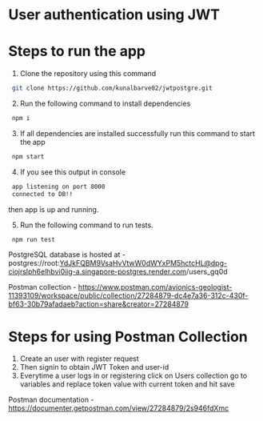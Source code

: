 # User authentication using JWT

# Steps to run the app
1. Clone the repository using this command
  ```bash
   git clone https://github.com/kunalbarve02/jwtpostgre.git
  ```
2. Run the following command to install dependencies 
  ```bash
   npm i
  ```
3. If all dependencies are installed successfully run this command to start the app
  ```bash
   npm start
  ```
4. If you see this output in console 
  ```bash
   app listening on port 8000
   connected to DB!!
  ```
  then app is up and running.

  
5. Run the following command to run tests.
  ```bash
   npm run test
  ```
PostgreSQL database is hosted at - postgres://root:YdJkFQBM9VsaHvVtwW0dWYxPM5hctcHL@dpg-ciojrslph6elhbvi0iig-a.singapore-postgres.render.com/users_gq0d

Postman collection - https://www.postman.com/avionics-geologist-11393109/workspace/public/collection/27284879-dc4e7a36-312c-430f-bf63-30b79afadaeb?action=share&creator=27284879

# Steps for using Postman Collection
1. Create an user with register request
2. Then signin to obtain JWT Token and user-id
3. Everytime a user logs in or registering click on Users collection go to variables and replace token value with current token and hit save

Postman documentation - https://documenter.getpostman.com/view/27284879/2s946fdXmc
